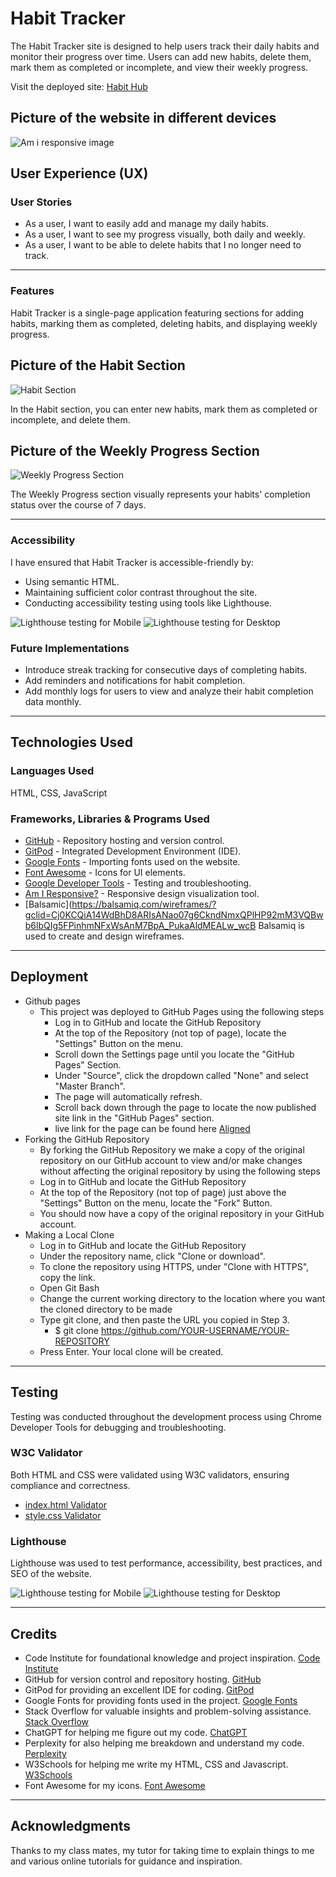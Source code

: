 # Habit Tracker

The Habit Tracker site is designed to help users track their daily habits and monitor their progress over time. Users can add new habits, delete them, mark them as completed or incomplete, and view their weekly progress.

Visit the deployed site: [Habit Hub](https://annierho7.github.io/Habit-Tracker/)

## Picture of the website in different devices
![Am i responsive image](/assets/readme-images/responsive.png)  

## User Experience (UX)

### User Stories

* As a user, I want to easily add and manage my daily habits.
* As a user, I want to see my progress visually, both daily and weekly.
* As a user, I want to be able to delete habits that I no longer need to track.

- - -

### Features

Habit Tracker is a single-page application featuring sections for adding habits, marking them as completed, deleting habits, and displaying weekly progress.

## Picture of the Habit Section
![Habit Section](/assets/readme-images/habittracker.png)

In the Habit section, you can enter new habits, mark them as completed or incomplete, and delete them.

## Picture of the Weekly Progress Section
![Weekly Progress Section](/assets/readme-images/weeklyprogress.png)

The Weekly Progress section visually represents your habits' completion status over the course of 7 days.

- - -

### Accessibility

I have ensured that Habit Tracker is accessible-friendly by:

* Using semantic HTML.
* Maintaining sufficient color contrast throughout the site.
* Conducting accessibility testing using tools like Lighthouse.

![Lighthouse testing for Mobile](/assets/readme-images/lighthousemobile.png)
![Lighthouse testing for Desktop](/assets/readme-images/lighthousedesk.png)

### Future Implementations

* Introduce streak tracking for consecutive days of completing habits.
* Add reminders and notifications for habit completion.
* Add monthly logs for users to view and analyze their habit completion data monthly.

- - -

## Technologies Used

### Languages Used

HTML, CSS, JavaScript

### Frameworks, Libraries & Programs Used

- [GitHub](https://github.com/) - Repository hosting and version control.
- [GitPod](https://www.gitpod.io/) - Integrated Development Environment (IDE).
- [Google Fonts](https://fonts.google.com/) - Importing fonts used on the website.
- [Font Awesome](https://fontawesome.com/) - Icons for UI elements.
- [Google Developer Tools](https://developer.chrome.com/docs/devtools/) - Testing and troubleshooting.
- [Am I Responsive?](http://ami.responsivedesign.is/) - Responsive design visualization tool.
- [Balsamic](https://balsamiq.com/wireframes/?gclid=Cj0KCQiA14WdBhD8ARIsANao07g6CkndNmxQPlHP92mM3VQBwb6lbQIg5FPinhmNFxWsAnM7BpA_PukaAldMEALw_wcB 
 Balsamiq is used to create and design wireframes.

- - -

## Deployment
- Github pages
    - This project was deployed to GitHub Pages using the following steps
      - Log in to GitHub and locate the GitHub Repository
      - At the top of the Repository (not top of page), locate the "Settings" Button on 
        the menu.
      - Scroll down the Settings page until you locate the "GitHub Pages" Section.
      - Under "Source", click the dropdown called "None" and select "Master Branch".
      - The page will automatically refresh.
      - Scroll back down through the page to locate the now published site link in the "GitHub Pages" section.
      - live link for the page can be found here [Aligned](https://annierho7.github.io/aligned/index.html)
- Forking the GitHub Repository
    - By forking the GitHub Repository we make a copy of the original repository on our GitHub account to view and/or make changes without affecting the original repository by using the following steps
     - Log in to GitHub and locate the GitHub Repository
     - At the top of the Repository (not top of page) just above the "Settings" Button on the menu, locate the "Fork" Button.
     - You should now have a copy of the original repository in your GitHub account.
- Making a Local Clone
   - Log in to GitHub and locate the GitHub Repository
   - Under the repository name, click "Clone or download".
   -  To clone the repository using HTTPS, under "Clone with HTTPS", copy the link.
   - Open Git Bash
   - Change the current working directory to the location where you want the cloned directory to be made
   - Type git clone, and then paste the URL you copied in Step 3.
      - $ git clone https://github.com/YOUR-USERNAME/YOUR-REPOSITORY
   - Press Enter. Your local clone will be created.

- - -

## Testing

Testing was conducted throughout the development process using Chrome Developer Tools for debugging and troubleshooting.

### W3C Validator

Both HTML and CSS were validated using W3C validators, ensuring compliance and correctness.

- [index.html Validator](https://validator.w3.org/nu/?doc=https%3A%2F%2Fyour-habit-tracker-url.com%2F)
- [style.css Validator](https://jigsaw.w3.org/css-validator/validator?uri=https%3A%2F%2Fyour-habit-tracker-url.com%2F&profile=css3svg&usermedium=all&warning=1&vextwarning=&lang=en)

### Lighthouse

Lighthouse was used to test performance, accessibility, best practices, and SEO of the website.

![Lighthouse testing for Mobile](/assets/readme-images/lighthousemobile.png)
![Lighthouse testing for Desktop](/assets/readme-images/lighthousedesk.png)

- - -

## Credits

* Code Institute for foundational knowledge and project inspiration. [Code Institute](https://codeinstitute.net/)
* GitHub for version control and repository hosting. [GitHub](https://github.com/)
* GitPod for providing an excellent IDE for coding. [GitPod](https://www.gitpod.io/)
* Google Fonts for providing fonts used in the project. [Google Fonts](https://fonts.google.com/)
* Stack Overflow for valuable insights and problem-solving assistance. [Stack Overflow](https://stackoverflow.com/)
* ChatGPT for helping me figure out my code. [ChatGPT](https://chatgpt.com/)
* Perplexity for also helping me breakdown and understand my code. [Perplexity](https://www.perplexity.ai/)
* W3Schools for helping me write my HTML, CSS and Javascript. [W3Schools](https://www.w3schools.com/)
* Font Awesome for my icons. [Font Awesome](https://fontawesome.com/)

- - -

## Acknowledgments

Thanks to my class mates, my tutor for taking time to explain things to me and various online tutorials for guidance and inspiration.